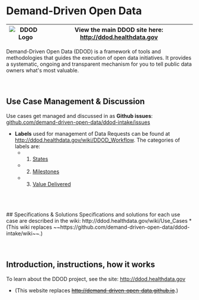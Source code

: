 # Demand-Driven Open Data

|  ![DDOD Logo](/_images/ddod-logo-text-135.png)  | View the main DDOD site here:  http://ddod.healthdata.gov    | 
| ------------- | ------------- |

Demand-Driven Open Data (DDOD) is a framework of tools and methodologies that guides the execution of open data initiatives.  It provides a systematic, ongoing and transparent mechanism for you to tell public data owners what's most valuable.  
<br>
<br>
## Use Case Management & Discussion
Use cases get managed and discussed in as **Github issues**: [github.com/demand-driven-open-data/ddod-intake/issues](https://github.com/demand-driven-open-data/ddod-intake/issues)
<br>
* **Labels** used for management of Data Requests can be found at http://ddod.healthdata.gov/wiki/DDOD_Workflow.  The categories of labels are:
  - 1. [States](http://ddod.healthdata.gov/wiki/DDOD_Workflow#States)
  - 2. [Milestones](http://ddod.healthdata.gov/wiki/DDOD_Workflow#Milestones)
  - 3. [Value Delivered](http://ddod.healthdata.gov/wiki/DDOD_Workflow#Value_Delivered)
<br>
<br>
<br>
## Specifications & Solutions
Specifications and solutions for each use case are described in the wiki: http://ddod.healthdata.gov/wiki/Use_Cases
* (This wiki replaces ~~https://github.com/demand-driven-open-data/ddod-intake/wiki~~.)
<br>
<br>
<br>

## Introduction, instructions, how it works
To learn about the DDOD project, see the site: http://ddod.healthdata.gov
* (This website replaces ~~http://demand-driven-open-data.github.io~~.)

